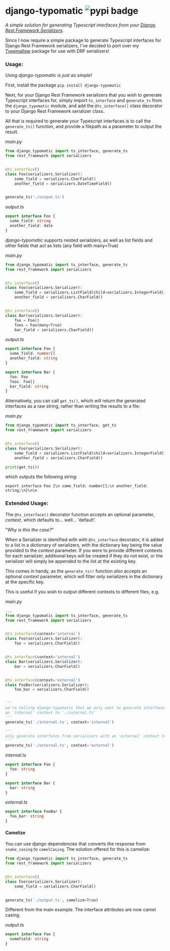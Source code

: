 # django-typomatic ![pypi badge](https://img.shields.io/pypi/v/django-typomatic)

_A simple solution for generating Typescript interfaces from your [Django Rest Framework Serializers](https://www.django-rest-framework.org/api-guide/serializers/)._

Since I now require a simple package to generate Typescript interfaces for Django Rest Framework serializers, I've decided to port over my [Typemallow](https://github.com/adenh93/typemallow/) package for use with DRF serializers!

### Usage:

_Using django-typomatic is just as simple!_

First, install the package
`pip install django-typomatic`

Next, for your Django Rest Framework serializers that you wish to generate Typescript interfaces for, simply import `ts_interface` and `generate_ts` from the `django_typomatic` module, and add the `@ts_interface()` class decorator to your Django Rest Framework serializer class.

All that is required to generate your Typescript interfaces is to call the `generate_ts()` function, and provide a filepath as a parameter to output the result.

_main.py_

```python
from django_typomatic import ts_interface, generate_ts
from rest_framework import serializers


@ts_interface()
class Foo(serializers.Serializer):
    some_field = serializers.CharField()
    another_field = serializers.DateTimeField()


generate_ts('./output.ts')
```

_output.ts_

```typescript
export interface Foo {
  some_field: string
  another_field: date
}
```

_django-typomatic_ supports nested serializers, as well as list fields and other fields that act as lists (any field with many=True)

_main.py_

```python
from django_typomatic import ts_interface, generate_ts
from rest_framework import serializers


@ts_interface()
class Foo(serializers.Serializer):
    some_field = serializers.ListField(child=serializers.IntegerField())
    another_field = serializers.CharField()


@ts_interface()
class Bar(serializers.Serializer):
    foo = Foo()
    foos = Foo(many=True)
    bar_field = serializers.CharField()
```

_output.ts_

```typescript
export interface Foo {
  some_field: number[]
  another_field: string
}

export interface Bar {
  foo: Foo
  foos: Foo[]
  bar_field: string
}
```

Alternatively, you can call `get_ts()`, which will return the generated interfaces as a raw string, rather than writing the results to a file:

_main.py_

```python
from django_typomatic import ts_interface, get_ts
from rest_framework import serializers


@ts_interface()
class Foo(serializers.Serializer):
    some_field = serializers.ListField(child=serializers.IntegerField())
    another_field = serializers.CharField()

print(get_ts())
```

which outputs the following string:

`export interface Foo {\n some_field: number[];\n another_field: string;\n}\n\n`

### Extended Usage:

The `@ts_interface()` decorator function accepts an optional parameter, _context_, which defaults to... well... 'default'.

"_Why is this the case?_"

When a Serializer is identified with with `@ts_interface` decorator, it is added to a list in a dictionary of serializers, with the dictionary key being the value provided to the _context_ parameter. If you were to provide different contexts for each serializer, additional keys will be created if they do not exist, or the serializer will simply be appended to the list at the existing key.

This comes in handy, as the `generate_ts()` function _also_ accepts an optional _context_ parameter, which will filter only serializers in the dictionary at the specific key.

This is useful if you wish to output different contexts to different files, e.g.

_main.py_

```python
...
from django_typomatic import ts_interface, generate_ts
from rest_framework import serializers


@ts_interface(context='internal')
class Foo(serializers.Serializer):
    foo = serializers.CharField()


@ts_interface(context='internal')
class Bar(serializers.Serializer):
    bar = serializers.CharField()


@ts_interface(context='external')
class FooBar(serializers.Serializer):
    foo_bar = serializers.CharField()


'''
we're telling django-typomatic that we only want to generate interfaces from serializers with
an 'internal' context to './internal.ts'
'''
generate_ts('./internal.ts', context='internal')

'''
only generate interfaces from serializers with an 'external' context to './external.ts'
'''
generate_ts('./external.ts', context='external')
```

_internal.ts_

```typescript
export interface Foo {
  foo: string
}

export interface Bar {
  bar: string
}
```

_external.ts_

```typescript
export interface FooBar {
  foo_bar: string
}
```

#### Camelize

You can use django dependencies that converts the response from `snake_casing` to `camelCasing`. The solution offered for this is camelize:

```python
from django_typomatic import ts_interface, generate_ts
from rest_framework import serializers


@ts_interface()
class Foo(serializers.Serializer):
    some_field = serializers.CharField()


generate_ts('./output.ts', camelize=True)
```

Different from the main example. The interface attributes are now camel casing.

_output.ts_

```typescript
export interface Foo {
  someField: string
}
```